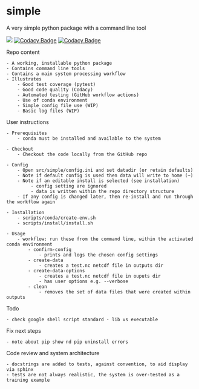 # simple
A very simple python package with a command line tool

[![](https://github.com/cma-open/simple/workflows/tests/badge.svg)](https://github.com/cma-open/simple/actions)
[![Codacy Badge](https://app.codacy.com/project/badge/Grade/807d755085924a0d8b788c7578eccd92)](https://www.codacy.com/gh/cma-open/simple/dashboard?utm_source=github.com&amp;utm_medium=referral&amp;utm_content=cma-open/simple&amp;utm_campaign=Badge_Grade)
[![Codacy Badge](https://app.codacy.com/project/badge/Coverage/807d755085924a0d8b788c7578eccd92)](https://www.codacy.com/gh/cma-open/simple/dashboard?utm_source=github.com&utm_medium=referral&utm_content=cma-open/simple&utm_campaign=Badge_Coverage)

Repo content

    - A working, installable python package
    - Contains command line tools
    - Contains a main system processing workflow
    - Illustrates
        - Good test coverage (pytest)
        - Good code quality (Codacy)
        - Automated testing (GitHub workflow actions)
        - Use of conda environment
        - Simple config file use (WIP)
        - Basic log files (WIP)

User instructions

    - Prerequisites
        - conda must be installed and available to the system

    - Checkout
        - Checkout the code locally from the GitHub repo

    - Config
        - Open src/simple/config.ini and set datadir (or retain defaults)
        - Note if default config is used then data will write to home (~)
        - Note if an editable install is selected (see installation)
             - config setting are ignored
             - data is written within the repo directory structure
        - If any config is changed later, then re-install and run through the workflow again

    - Installation
        - scripts/conda/create-env.sh
        - scripts/install/install.sh

    - Usage
        - workflow: run these from the command line, within the activated conda environment
            - confirm-config
                - prints and logs the chosen config settings
            - create-data
                - creates a test.nc netcdf file in outputs dir
            - create-data-options
                - creates a test.nc netcdf file in ouputs dir
                - has user options e.g. --verbose
            - clean
                - removes the set of data files that were created within outputs

Todo

    - check google shell script standard - lib vs executable

Fix next steps

    - note about pip show nd pip uninstall errors

Code review and system architecture

    - docstrings are added to tests, against convention, to aid display via sphinx
    - tests are not always realistic, the system is over-tested as a training example
